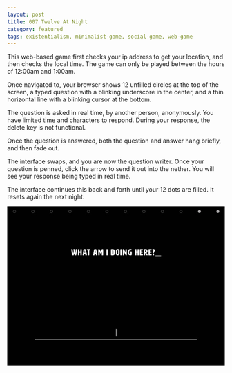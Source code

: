 ```yaml
---
layout: post
title: 007 Twelve At Night
category: featured
tags: existentialism, minimalist-game, social-game, web-game
---
```

This web-based game first checks your ip address to get your location, and then checks the local time.  The game can only be played between the hours of 12:00am and 1:00am.

Once navigated to, your browser shows 12 unfilled circles at the top of the screen, a typed question with a blinking underscore in the center, and a thin horizontal line with a blinking cursor at the bottom.

The question is asked in real time, by another person, anonymously. You have limited time and characters to respond.  During your response, the delete key is not functional.

Once the question is answered, both the question and answer hang briefly, and then fade out.

The interface swaps, and you are now the question writer. Once your question is penned, click the arrow to send it out into the nether.  You will see your response being typed in real time. 

The interface continues this back and forth until your 12 dots are filled.  It resets again the next night.

![twelve at night image](/img/games/007_twelve_at_night.jpg "Twelve At Night")

